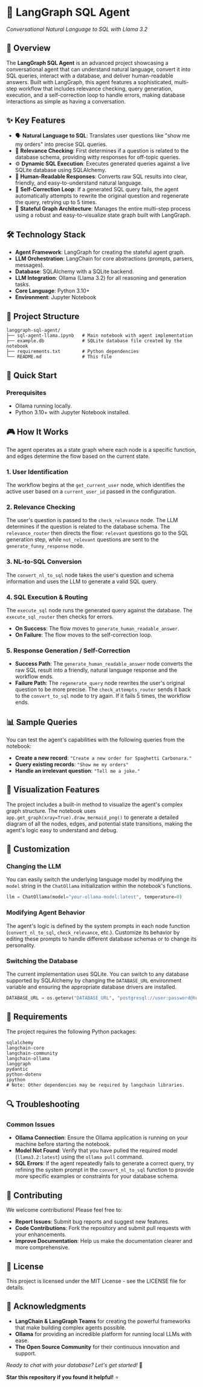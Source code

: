 # 💬 LangGraph SQL Agent

*Conversational Natural Language to SQL with Llama 3.2*

## 🎯 Overview

The **LangGraph SQL Agent** is an advanced project showcasing a conversational agent that can understand natural language, convert it into SQL queries, interact with a database, and deliver human-readable answers. Built with LangGraph, this agent features a sophisticated, multi-step workflow that includes relevance checking, query generation, execution, and a self-correction loop to handle errors, making database interactions as simple as having a conversation.

## ✨ Key Features

  - 🗣️ **Natural Language to SQL**: Translates user questions like "show me my orders" into precise SQL queries.
  - 🤔 **Relevance Checking**: First determines if a question is related to the database schema, providing witty responses for off-topic queries.
  - ⚙️ **Dynamic SQL Execution**: Executes generated queries against a live SQLite database using SQLAlchemy.
  - 📖 **Human-Readable Responses**: Converts raw SQL results into clear, friendly, and easy-to-understand natural language.
  - 🔄 **Self-Correction Loop**: If a generated SQL query fails, the agent automatically attempts to rewrite the original question and regenerate the query, retrying up to 5 times.
  - 🤖 **Stateful Graph Architecture**: Manages the entire multi-step process using a robust and easy-to-visualize state graph built with LangGraph.

## 🛠️ Technology Stack

  - **Agent Framework**: LangGraph for creating the stateful agent graph.
  - **LLM Orchestration**: LangChain for core abstractions (prompts, parsers, messages).
  - **Database**: SQLAlchemy with a SQLite backend.
  - **LLM Integration**: Ollama (Llama 3.2) for all reasoning and generation tasks.
  - **Core Language**: Python 3.10+
  - **Environment**: Jupyter Notebook

## 📁 Project Structure

```
langgraph-sql-agent/
├── sql-agent-llama.ipynb   # Main notebook with agent implementation
├── example.db              # SQLite database file created by the notebook
├── requirements.txt        # Python dependencies
└── README.md               # This file
```

## 🚀 Quick Start

### Prerequisites

  - Ollama running locally.
  - Python 3.10+ with Jupyter Notebook installed.


## 🎮 How It Works

The agent operates as a state graph where each node is a specific function, and edges determine the flow based on the current state.

### 1\. **User Identification**

The workflow begins at the `get_current_user` node, which identifies the active user based on a `current_user_id` passed in the configuration.

### 2\. **Relevance Checking**

The user's question is passed to the `check_relevance` node. The LLM determines if the question is related to the database schema. The `relevance_router` then directs the flow: `relevant` questions go to the SQL generation step, while `not_relevant` questions are sent to the `generate_funny_response` node.

### 3\. **NL-to-SQL Conversion**

The `convert_nl_to_sql` node takes the user's question and schema information and uses the LLM to generate a valid SQL query.

### 4\. **SQL Execution & Routing**

The `execute_sql` node runs the generated query against the database. The `execute_sql_router` then checks for errors.

  - **On Success**: The flow moves to `generate_human_readable_answer`.
  - **On Failure**: The flow moves to the self-correction loop.

### 5\. **Response Generation / Self-Correction**

  - **Success Path**: The `generate_human_readable_answer` node converts the raw SQL result into a friendly, natural language response and the workflow ends.
  - **Failure Path**: The `regenerate_query` node rewrites the user's original question to be more precise. The `check_attempts_router` sends it back to the `convert_to_sql` node to try again. If it fails 5 times, the workflow ends.

## 📊 Sample Queries

You can test the agent's capabilities with the following queries from the notebook:

  - **Create a new record**:
    `"Create a new order for Spaghetti Carbonara."`
  - **Query existing records**:
    `"Show me my orders"`
  - **Handle an irrelevant question**:
    `"Tell me a joke."`

## 🎨 Visualization Features

The project includes a built-in method to visualize the agent's complex graph structure. The notebook uses `app.get_graph(xray=True).draw_mermaid_png()` to generate a detailed diagram of all the nodes, edges, and potential state transitions, making the agent's logic easy to understand and debug.

## 🔧 Customization

### Changing the LLM

You can easily switch the underlying language model by modifying the `model` string in the `ChatOllama` initialization within the notebook's functions.

```python
llm = ChatOllama(model="your-ollama-model:latest", temperature=0)
```

### Modifying Agent Behavior

The agent's logic is defined by the system prompts in each node function (`convert_nl_to_sql`, `check_relevance`, etc.). Customize its behavior by editing these prompts to handle different database schemas or to change its personality.

### Switching the Database

The current implementation uses SQLite. You can switch to any database supported by SQLAlchemy by changing the `DATABASE_URL` environment variable and ensuring the appropriate database drivers are installed.

```python
DATABASE_URL = os.getenv("DATABASE_URL", "postgresql://user:password@host/dbname")
```

## 📝 Requirements

The project requires the following Python packages:

```
sqlalchemy
langchain-core
langchain-community
langchain-ollama
langgraph
pydantic
python-dotenv
ipython
# Note: Other dependencies may be required by langchain libraries.
```

## 🔍 Troubleshooting

### Common Issues

  - **Ollama Connection**: Ensure the Ollama application is running on your machine before starting the notebook.
  - **Model Not Found**: Verify that you have pulled the required model (`llama3.2:latest`) using the `ollama pull` command.
  - **SQL Errors**: If the agent repeatedly fails to generate a correct query, try refining the system prompt in the `convert_nl_to_sql` function to provide more specific examples or constraints for your database schema.

## 🤝 Contributing

We welcome contributions\! Please feel free to:

  - **Report Issues**: Submit bug reports and suggest new features.
  - **Code Contributions**: Fork the repository and submit pull requests with your enhancements.
  - **Improve Documentation**: Help us make the documentation clearer and more comprehensive.

## 📄 License

This project is licensed under the MIT License - see the LICENSE file for details.

## 🙏 Acknowledgments

  - **LangChain & LangGraph Teams** for creating the powerful frameworks that make building complex agents possible.
  - **Ollama** for providing an incredible platform for running local LLMs with ease.
  - **The Open Source Community** for their continuous innovation and support.

*Ready to chat with your database? Let's get started\!* 🚀

**Star this repository if you found it helpful\!** ⭐